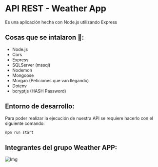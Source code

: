 # API REST - Weather App
Es una aplicación hecha con Node.js utilizando Express

## Cosas que se intalaron 📲: 
  - Node.js
  - Cors
  - Express
  - SQLServer (mssql)
  - Nodemon
  - Mongoose
  - Morgan (Peticiones que van llegando)
  - Dotenv   
  - bcryptjs (HASH Password)

## Entorno de desarrollo: 
Para poder realizar la ejecución de nuestra API se requiere hacerlo con el siguiente comando:

```bash 
npm run start
```

## Integrantes del grupo Weather APP:
![Img](https://github.com/Kevinisky27/WeatherApp/assets/60667480/de2929a8-3fcc-4489-a1a6-0f70519acc7b)